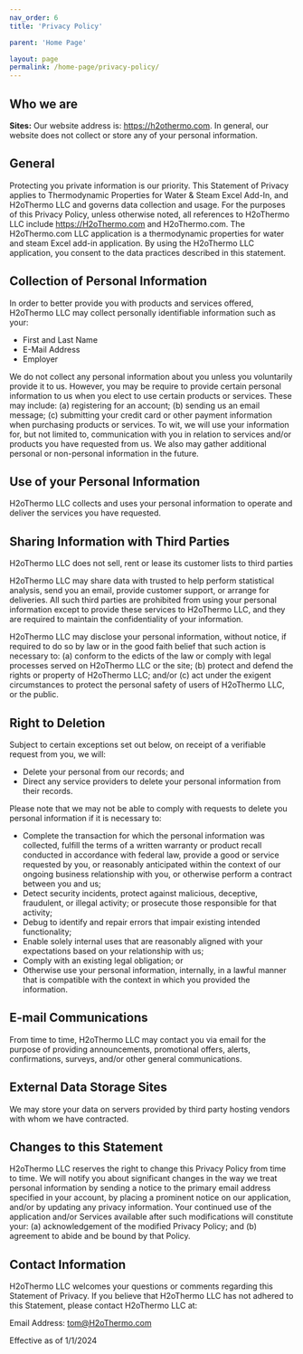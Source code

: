 ```yaml
---
nav_order: 6
title: 'Privacy Policy'

parent: 'Home Page'

layout: page
permalink: /home-page/privacy-policy/
---
```


## Who we are

**Sites:** Our website address is: https://h2othermo.com. In general, our website does not collect or store any of your personal information.

## General

Protecting you private information is our priority. This Statement of Privacy applies to Thermodynamic Properties for Water &amp; Steam Excel Add-In, and H2oThermo LLC and governs data collection and usage. For the purposes of this Privacy Policy, unless otherwise noted, all references to H2oThermo LLC include https://H2oThermo.com and H2oThermo.com. The H2oThermo.com LLC application is a thermodynamic properties for water and steam Excel add-in application. By using the H2oThermo LLC application, you consent to the data practices described in this statement.

## Collection of Personal Information

In order to better provide you with products and services offered, H2oThermo LLC may collect personally identifiable information such as your:

- First and Last Name
- E-Mail Address
- Employer

We do not collect any personal information about you unless you voluntarily provide it to us. However, you may be require to provide certain personal information to us when you elect to use certain products or services. These may include: (a) registering for an account; (b) sending us an email message; (c) submitting your credit card or other payment information when purchasing products or services. To wit, we will use your information for, but not limited to, communication with you in relation to services and/or products you have requested from us. We also may gather additional personal or non-personal information in the future.

## Use of your Personal Information

H2oThermo LLC collects and uses your personal information to operate and deliver the services you have requested.

## Sharing Information with Third Parties

H2oThermo LLC does not sell, rent or lease its customer lists to third parties

H2oThermo LLC may share data with trusted to help perform statistical analysis, send you an email, provide customer support, or arrange for deliveries. All such third parties are prohibited from using your personal information except to provide these services to H2oThermo LLC, and they are required to maintain the confidentiality of your information.

H2oThermo LLC may disclose your personal information, without notice, if required to do so by law or in the good faith belief that such action is necessary to: (a) conform to the edicts of the law or comply with legal processes served on H2oThermo LLC or the site; (b) protect and defend the rights or property of H2oThermo LLC; and/or (c) act under the exigent circumstances to protect the personal safety of users of H2oThermo LLC, or the public.

## Right to Deletion

Subject to certain exceptions set out below, on receipt of a verifiable request from you, we will:

- Delete your personal from our records; and
- Direct any service providers to delete your personal information from their records.

Please note that we may not be able to comply with requests to delete you personal information if it is necessary to:

- Complete the transaction for which the personal information was collected, fulfill the terms of a written warranty or product recall conducted in accordance with federal law, provide a good or service requested by you, or reasonably anticipated within the context of our ongoing business relationship with you, or otherwise perform a contract between you and us;
- Detect security incidents, protect against malicious, deceptive, fraudulent, or illegal activity; or prosecute those responsible for that activity;
- Debug to identify and repair errors that impair existing intended functionality;
- Enable solely internal uses that are reasonably aligned with your expectations based on your relationship with us;
- Comply with an existing legal obligation; or
- Otherwise use your personal information, internally, in a lawful manner that is compatible with the context in which you provided the information.

## E-mail Communications

From time to time, H2oThermo LLC may contact you via email for the purpose of providing announcements, promotional offers, alerts, confirmations, surveys, and/or other general communications.

## External Data Storage Sites

We may store your data on servers provided by third party hosting vendors with whom we have contracted.

## Changes to this Statement

H2oThermo LLC reserves the right to change this Privacy Policy from time to time. We will notify you about significant changes in the way we treat personal information by sending a notice to the primary email address specified in your account, by placing a prominent notice on our application, and/or by updating any privacy information. Your continued use of the application and/or Services available after such modifications will constitute your: (a) acknowledgement of the modified Privacy Policy; and (b) agreement to abide and be bound by that Policy.

## Contact Information

H2oThermo LLC welcomes your questions or comments regarding this Statement of Privacy. If you believe that H2oThermo LLC has not adhered to this Statement, please contact H2oThermo LLC at:

Email Address: tom@H2oThermo.com

Effective as of 1/1/2024